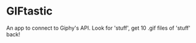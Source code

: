 # GIFtastic
An app to connect to Giphy's API.  Look for 'stuff', get 10 .gif files of 'stuff' back!
